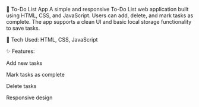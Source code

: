 📝 To-Do List App
A simple and responsive To-Do List web application built using HTML, CSS, and JavaScript. Users can add, delete, and mark tasks as complete. The app supports a clean UI and basic local storage functionality to save tasks.

🔧 Tech Used: HTML, CSS, JavaScript

✨ Features:

Add new tasks

Mark tasks as complete

Delete tasks

Responsive design

